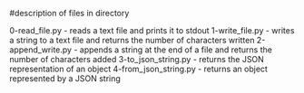 #description of files in directory

0-read_file.py - reads a text file and prints it to stdout
1-write_file.py - writes a string to a text file and returns the number of characters written
2-append_write.py - appends a string at the end of a file and returns the number of characters added
3-to_json_string.py - returns the JSON representation of an object 
4-from_json_string.py - returns an object represented by a JSON string
